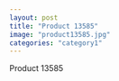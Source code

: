 ```yaml
---
layout: post
title: "Product 13585"
image: "product13585.jpg"
categories: "category1"
---
```

Product 13585
